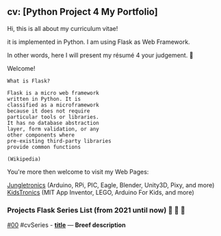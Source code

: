 ## cv: [Python Project 4 My Portfolio]

Hi, this is all about my curriculum vitae!
  
it is implemented in Python. I am using Flask as Web Framework.

In other words, here I will present my résumé 4 your judgement. 🤗️

Welcome!
```
What is Flask?

Flask is a micro web framework 
written in Python. It is 
classified as a microframework 
because it does not require 
particular tools or libraries. 
It has no database abstraction
layer, form validation, or any 
other components where 
pre-existing third-party libraries 
provide common functions 

(Wikipedia)
```
You're more then welcome to visit my Web Pages: 

 [Jungletronics](https://medium.com/jungletronics) (Arduino, RPi, PIC, Eagle, Blender, Unity3D, Pixy, and more) 
 [KidsTronics](https://medium.com/kidstronics) (MIT App Inventor, LEGO, Arduino For Kids, and more)
 
### Projects Flask Series List (from 2021 until now) 🐜️ 🐜️  🐜️

 [#00](cv/) #cvSeries - [**title**](link) — **Breef description**
   